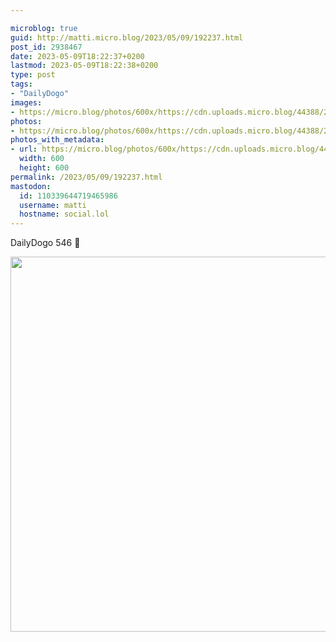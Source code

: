 ```yaml
---

microblog: true
guid: http://matti.micro.blog/2023/05/09/192237.html
post_id: 2938467
date: 2023-05-09T18:22:37+0200
lastmod: 2023-05-09T18:22:38+0200
type: post
tags:
- "DailyDogo"
images:
- https://micro.blog/photos/600x/https://cdn.uploads.micro.blog/44388/2023/272791471a.jpg
photos:
- https://micro.blog/photos/600x/https://cdn.uploads.micro.blog/44388/2023/272791471a.jpg
photos_with_metadata:
- url: https://micro.blog/photos/600x/https://cdn.uploads.micro.blog/44388/2023/272791471a.jpg
  width: 600
  height: 600
permalink: /2023/05/09/192237.html
mastodon:
  id: 110339644719465986
  username: matti
  hostname: social.lol
---
```

DailyDogo 546 🐶

<img src="/media/uploads/2023/272791471a.jpg" width="600" height="600" alt="" />
